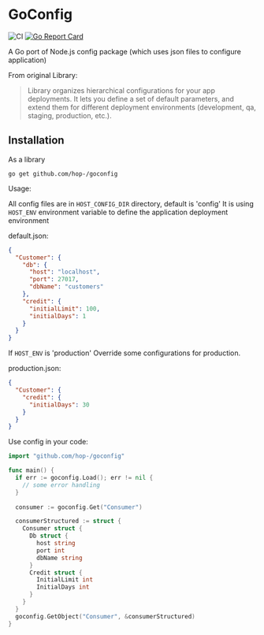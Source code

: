 # GoConfig

![CI](https://github.com/hop-/goconfig/workflows/CI/badge.svg) [![Go Report Card](https://goreportcard.com/badge/github.com/hop-/goconfig)](https://goreportcard.com/report/github.com/hop-/goconfig)

A Go port of Node.js config package (which uses json files to configure application)

From original Library:
> Library organizes hierarchical configurations for your app deployments.
> It lets you define a set of default parameters, and extend them for different deployment environments (development, qa, staging, production, etc.).

## Installation

As a library

```shell
go get github.com/hop-/goconfig
```

Usage:

All config files are in `HOST_CONFIG_DIR` directory, default is 'config'
It is using `HOST_ENV` environment variable to define the application deployment environment

default.json:

```json
{
  "Customer": {
    "db": {
      "host": "localhost",
      "port": 27017,
      "dbName": "customers"
    },
    "credit": {
      "initialLimit": 100,
      "initialDays": 1
    }
  }
}
```

If `HOST_ENV` is 'production'
Override some configurations for production.

production.json:

```json
{
  "Customer": {
    "credit": {
      "initialDays": 30
    }
  }
}
```

Use config in your code:

```go
import "github.com/hop-/goconfig"

func main() {
  if err := goconfig.Load(); err != nil {
    // some error handling
  }
  
  consumer := goconfig.Get("Consumer")

  consumerStructured := struct {
    Consumer struct {
      Db struct {
        host string
        port int
        dbName string
      }
      Credit struct {
        InitialLimit int
        InitialDays int
      }
    }
  }
  goconfig.GetObject("Consumer", &consumerStructured)
}
```

